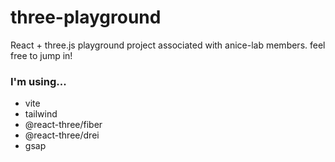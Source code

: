# three-playground

React + three.js playground project associated with anice-lab members.
feel free to jump in!

### I'm using...

- vite
- tailwind
- @react-three/fiber
- @react-three/drei
- gsap
